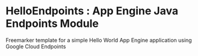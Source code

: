 HelloEndpoints : App Engine Java Endpoints Module
===============================================

Freemarker template for a simple Hello World App Engine application using Google Cloud Endpoints
